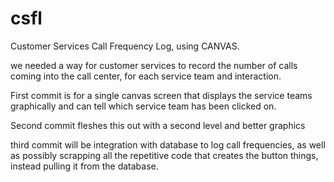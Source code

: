 csfl
====

Customer Services Call Frequency Log, using CANVAS.

we needed a way for customer services to record the number of calls coming into the call center, for each service team and interaction.

First commit is for a single canvas screen that displays the service teams graphically and can tell which service team has been clicked on.

Second commit fleshes this out with a second level and better graphics

third commit will be integration with database to log call frequencies, as well as possibly scrapping all the repetitive code that creates the button things, instead pulling it from the database.
